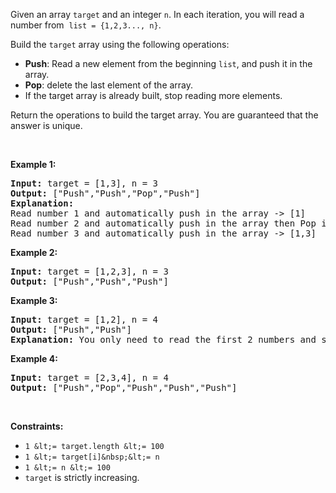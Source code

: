 Given an array `` target `` and&nbsp;an integer `` n ``. In each iteration, you will read a number from &nbsp;`` list = {1,2,3..., n} ``.

Build the `` target ``&nbsp;array&nbsp;using the following operations:

*   __Push__: Read a new element from the beginning&nbsp;`` list ``, and push it in the array.
*   __Pop__: delete the last element of&nbsp;the array.
*   If the target array is already&nbsp;built, stop reading more elements.

Return the operations to build the target array. You are guaranteed that the answer is unique.

&nbsp;

__Example 1:__

<pre>
<strong>Input:</strong> target = [1,3], n = 3
<strong>Output:</strong> ["Push","Push","Pop","Push"]
<strong>Explanation: 
</strong>Read number 1 and automatically push in the array -&gt; [1]
Read number 2 and automatically push in the array then Pop it -&gt; [1]
Read number 3 and automatically push in the array -&gt; [1,3]
</pre>

__Example 2:__

<pre>
<strong>Input:</strong> target = [1,2,3], n = 3
<strong>Output:</strong> ["Push","Push","Push"]
</pre>

__Example 3:__

<pre>
<strong>Input:</strong> target = [1,2], n = 4
<strong>Output:</strong> ["Push","Push"]
<strong>Explanation: </strong>You only need to read the first 2 numbers and stop.
</pre>

__Example 4:__

<pre>
<strong>Input:</strong> target = [2,3,4], n = 4
<strong>Output:</strong> ["Push","Pop","Push","Push","Push"]
</pre>

&nbsp;

__Constraints:__

*   `` 1 &lt;= target.length &lt;= 100 ``
*   `` 1 &lt;= target[i]&nbsp;&lt;= n ``
*   `` 1 &lt;= n &lt;= 100 ``
*   `` target `` is strictly&nbsp;increasing.